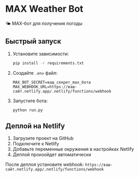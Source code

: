 # MAX Weather Bot

🌤️ MAX-бот для получения погоды

## Быстрый запуск

1. Установите зависимости:
   ```bash
   pip install -r requirements.txt
   ```

2. Создайте `.env` файл:
   ```
   MAX_BOT_SECRET=ваш_секрет_max_бота
   MAX_WEBHOOK_URL=https://ваш-сайт.netlify.app/.netlify/functions/webhook
   ```

3. Запустите бота:
   ```bash
   python run.py
   ```

## Деплой на Netlify

1. Загрузите проект на GitHub
2. Подключите к Netlify
3. Добавьте переменные окружения в настройках Netlify
4. Деплой произойдет автоматически

После деплоя установите webhook: `https://ваш-сайт.netlify.app/.netlify/functions/webhook`
